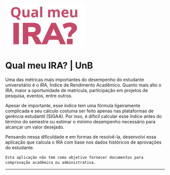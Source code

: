 <img src="assets/img/Logo.svg" width="50%">
    
# Qual meu IRA? | UnB
Uma das métricas mais importantes do desempenho do estudante universitário é o IRA, Índice de Rendimento Acadêmico. Quanto mais alto o IRA, maior a oportunidade de matrícula, participação em projetos de pesquisa, eventos, entre outros. 
    
Apesar de importante, esse índice tem uma fórmula ligeiramente complicada e seu cálculo costuma ser feito apenas nas plataformas de gerência estudantil (SIGAA). Por isso, é difícil calcular esse índice antes do término do semestre ou estimar o mínimo desempenho necessário para alcançar um valor desejado.

Pensando nessa dificuldade e em formas de resolvê-la, desenvolvi essa aplicação que calcula o IRA com base nos dados históricos de aprovações do estudante.
</div>
</div>



    Esta aplicação não tem como objetivo fornecer documentos para comprovação acadêmica ou administrativa.

---
